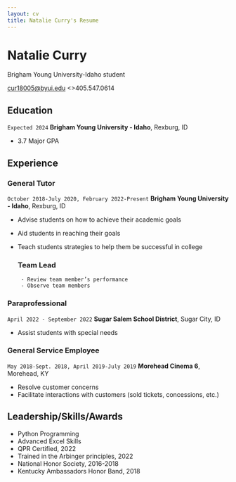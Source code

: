 ```yaml
---
layout: cv
title: Natalie Curry's Resume
---
```

# Natalie Curry
Brigham Young University-Idaho student

<div id="webaddress">
<a href="cur18005@byui.edu">cur18005@byui.edu</a>
<>405.547.0614</a>

<!-- https://www.monique.tech/the-art-of-markdown -->

## Education

`Expected 2024`
__Brigham Young University - Idaho__, Rexburg, ID

- 3.7 Major GPA


## Experience

### General Tutor

`October 2018-July 2020, February 2022-Present`
__Brigham Young University - Idaho__, Rexburg, ID

-	Advise students on how to achieve their academic goals
-	Aid students in reaching their goals
- Teach students strategies to help them be successful in college
  
  ### Team Lead
       - Review team member’s performance 
       - Observe team members

### Paraprofessional

`April 2022 - September 2022`
__Sugar Salem School District__, Sugar City, ID

-	Assist students with special needs
  
### General Service Employee

`May 2018-Sept. 2018, April 2019-July 2019`
__Morehead Cinema 6__, Morehead, KY

-	Resolve customer concerns
-	Facilitate interactions with customers (sold tickets, concessions, etc.)

## Leadership/Skills/Awards

-	Python Programming
-	Advanced Excel Skills
-	QPR Certified, 2022
-	Trained in the Arbinger principles, 2022
-	National Honor Society, 2016-2018
-	Kentucky Ambassadors Honor Band, 2018


<!-- ### Footer

Last updated: December 2022 -->
